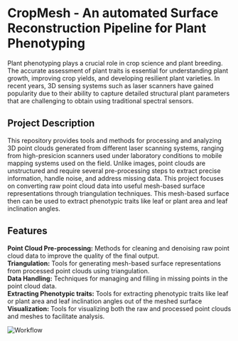# CropMesh - An automated Surface Reconstruction Pipeline for Plant Phenotyping

Plant phenotyping plays a crucial role in crop science and plant breeding. 
The accurate assessment of plant traits is essential for understanding plant growth, improving crop yields, and developing resilient plant varieties. 
In recent years, 3D sensing systems such as laser scanners have gained popularity due to their ability to capture detailed structural plant parameters that are challenging to obtain using traditional spectral sensors.

## Project Description
This repository provides tools and methods for processing and analyzing 3D point clouds generated from different laser scanning systems, ranging from high-presicion scanners used under laboratory conditions to mobile mapping systems used on the field.
Unlike images, point clouds are unstructured and require several pre-processing steps to extract precise information, handle noise, and address missing data. 
This project focuses on converting raw point cloud data into useful mesh-based surface representations through triangulation techniques. 
This mesh-based surface then can be used to extract phenotypic traits like leaf or plant area and leaf inclination angles.

## Features
**Point Cloud Pre-processing:** Methods for cleaning and denoising raw point cloud data to improve the quality of the final output.
<br>
**Triangulation:** Tools for generating mesh-based surface representations from processed point clouds using triangulation.
<br>
**Data Handling:** Techniques for managing and filling in missing points in the point cloud data.
<br>
**Extracting Phenotypic traits:** Tools for extracting phenotypic traits like leaf or plant area and leaf inclination angles out of the meshed surface
<br>
**Visualization:** Tools for visualizing both the raw and processed point clouds and meshes to facilitate analysis.

![Workflow](https://github.com/Engineering-Geodesy-Bonn/CropMesh/assets/28858970/b9fb3d64-f9ad-4b3a-b313-dbff54697836)
